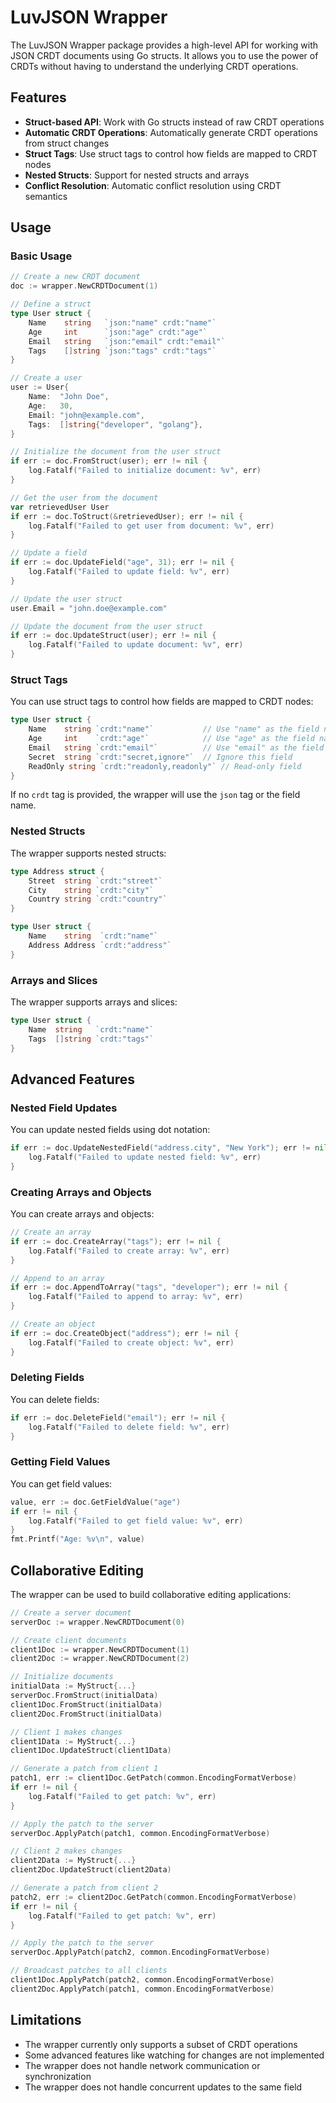 # LuvJSON Wrapper

The LuvJSON Wrapper package provides a high-level API for working with JSON CRDT documents using Go structs. It allows you to use the power of CRDTs without having to understand the underlying CRDT operations.

## Features

- **Struct-based API**: Work with Go structs instead of raw CRDT operations
- **Automatic CRDT Operations**: Automatically generate CRDT operations from struct changes
- **Struct Tags**: Use struct tags to control how fields are mapped to CRDT nodes
- **Nested Structs**: Support for nested structs and arrays
- **Conflict Resolution**: Automatic conflict resolution using CRDT semantics

## Usage

### Basic Usage

```go
// Create a new CRDT document
doc := wrapper.NewCRDTDocument(1)

// Define a struct
type User struct {
    Name    string   `json:"name" crdt:"name"`
    Age     int      `json:"age" crdt:"age"`
    Email   string   `json:"email" crdt:"email"`
    Tags    []string `json:"tags" crdt:"tags"`
}

// Create a user
user := User{
    Name:  "John Doe",
    Age:   30,
    Email: "john@example.com",
    Tags:  []string{"developer", "golang"},
}

// Initialize the document from the user struct
if err := doc.FromStruct(user); err != nil {
    log.Fatalf("Failed to initialize document: %v", err)
}

// Get the user from the document
var retrievedUser User
if err := doc.ToStruct(&retrievedUser); err != nil {
    log.Fatalf("Failed to get user from document: %v", err)
}

// Update a field
if err := doc.UpdateField("age", 31); err != nil {
    log.Fatalf("Failed to update field: %v", err)
}

// Update the user struct
user.Email = "john.doe@example.com"

// Update the document from the user struct
if err := doc.UpdateStruct(user); err != nil {
    log.Fatalf("Failed to update document: %v", err)
}
```

### Struct Tags

You can use struct tags to control how fields are mapped to CRDT nodes:

```go
type User struct {
    Name    string `crdt:"name"`           // Use "name" as the field name
    Age     int    `crdt:"age"`            // Use "age" as the field name
    Email   string `crdt:"email"`          // Use "email" as the field name
    Secret  string `crdt:"secret,ignore"`  // Ignore this field
    ReadOnly string `crdt:"readonly,readonly"` // Read-only field
}
```

If no `crdt` tag is provided, the wrapper will use the `json` tag or the field name.

### Nested Structs

The wrapper supports nested structs:

```go
type Address struct {
    Street  string `crdt:"street"`
    City    string `crdt:"city"`
    Country string `crdt:"country"`
}

type User struct {
    Name    string  `crdt:"name"`
    Address Address `crdt:"address"`
}
```

### Arrays and Slices

The wrapper supports arrays and slices:

```go
type User struct {
    Name  string   `crdt:"name"`
    Tags  []string `crdt:"tags"`
}
```

## Advanced Features

### Nested Field Updates

You can update nested fields using dot notation:

```go
if err := doc.UpdateNestedField("address.city", "New York"); err != nil {
    log.Fatalf("Failed to update nested field: %v", err)
}
```

### Creating Arrays and Objects

You can create arrays and objects:

```go
// Create an array
if err := doc.CreateArray("tags"); err != nil {
    log.Fatalf("Failed to create array: %v", err)
}

// Append to an array
if err := doc.AppendToArray("tags", "developer"); err != nil {
    log.Fatalf("Failed to append to array: %v", err)
}

// Create an object
if err := doc.CreateObject("address"); err != nil {
    log.Fatalf("Failed to create object: %v", err)
}
```

### Deleting Fields

You can delete fields:

```go
if err := doc.DeleteField("email"); err != nil {
    log.Fatalf("Failed to delete field: %v", err)
}
```

### Getting Field Values

You can get field values:

```go
value, err := doc.GetFieldValue("age")
if err != nil {
    log.Fatalf("Failed to get field value: %v", err)
}
fmt.Printf("Age: %v\n", value)
```

## Collaborative Editing

The wrapper can be used to build collaborative editing applications:

```go
// Create a server document
serverDoc := wrapper.NewCRDTDocument(0)

// Create client documents
client1Doc := wrapper.NewCRDTDocument(1)
client2Doc := wrapper.NewCRDTDocument(2)

// Initialize documents
initialData := MyStruct{...}
serverDoc.FromStruct(initialData)
client1Doc.FromStruct(initialData)
client2Doc.FromStruct(initialData)

// Client 1 makes changes
client1Data := MyStruct{...}
client1Doc.UpdateStruct(client1Data)

// Generate a patch from client 1
patch1, err := client1Doc.GetPatch(common.EncodingFormatVerbose)
if err != nil {
    log.Fatalf("Failed to get patch: %v", err)
}

// Apply the patch to the server
serverDoc.ApplyPatch(patch1, common.EncodingFormatVerbose)

// Client 2 makes changes
client2Data := MyStruct{...}
client2Doc.UpdateStruct(client2Data)

// Generate a patch from client 2
patch2, err := client2Doc.GetPatch(common.EncodingFormatVerbose)
if err != nil {
    log.Fatalf("Failed to get patch: %v", err)
}

// Apply the patch to the server
serverDoc.ApplyPatch(patch2, common.EncodingFormatVerbose)

// Broadcast patches to all clients
client1Doc.ApplyPatch(patch2, common.EncodingFormatVerbose)
client2Doc.ApplyPatch(patch1, common.EncodingFormatVerbose)
```

## Limitations

- The wrapper currently only supports a subset of CRDT operations
- Some advanced features like watching for changes are not implemented
- The wrapper does not handle network communication or synchronization
- The wrapper does not handle concurrent updates to the same field
